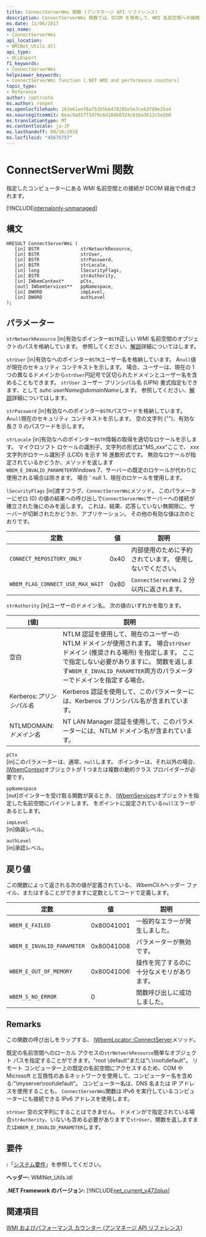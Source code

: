 ```yaml
---
title: ConnectServerWmi 関数 (アンマネージ API リファレンス)
description: ConnectServerWmi 関数では、DCOM を使用して、WMI 名前空間への接続を作成します。
ms.date: 11/06/2017
api_name:
- ConnectServerWmi
api_location:
- WMINet_Utils.dll
api_type:
- DLLExport
f1_keywords:
- ConnectServerWmi
helpviewer_keywords:
- ConnectServerWmi function [.NET WMI and performance counters]
topic_type:
- Reference
author: rpetrusha
ms.author: ronpet
ms.openlocfilehash: 163e61eef8a753b5b6470285e5e3ce63789e25a4
ms.sourcegitcommit: 6eac9a01ff5d70c6d18460324c016a3612c5e268
ms.translationtype: MT
ms.contentlocale: ja-JP
ms.lasthandoff: 09/16/2018
ms.locfileid: "45675757"
---
```

# <a name="connectserverwmi-function"></a>ConnectServerWmi 関数
指定したコンピューターにある WMI 名前空間との接続が DCOM 経由で作成されます。  
  
[!INCLUDE[internalonly-unmanaged](../../../../includes/internalonly-unmanaged.md)]
  
## <a name="syntax"></a>構文  
  
```  
HRESULT ConnectServerWmi (
   [in] BSTR               strNetworkResource,
   [in] BSTR               strUser,
   [in] BSTR               strPassword,
   [in] BSTR               strLocale,
   [in] long               lSecurityFlags,
   [in] BSTR               strAuthority,
   [in] IWbemContext*      pCtx,
   [out] IWbemServices**   ppNamespace,
   [in] DWORD              impLevel, 
   [in] DWORD              authLevel
);
```  
## <a name="parameters"></a>パラメーター

`strNetworkResource` [in]有効なポインター`BSTR`正しい WMI 名前空間のオブジェクトのパスを格納しています。 参照してください、[解説](#remarks)詳細についてはします。

`strUser` [in]有効なへのポインター`BSTR`ユーザー名を格納しています。 A`null`値が現在のセキュリティ コンテキストを示します。 場合、ユーザーは、現在の 1 つの異なるドメインから`strUser`円記号で区切られたドメインとユーザー名を含めることもできます。 `strUser` ユーザー プリンシパル名 (UPN) 書式指定もできます、として suhc  *userName@domainName*します。 参照してください、[解説](#remarks)詳細についてはします。

`strPassword` [in]有効なへのポインター`BSTR`パスワードを格納しています。 A`null`現在のセキュリティ コンテキストを示します。 空の文字列 ("")、有効な長さ 0 のパスワードを示します。

`strLocale` [in]有効なへのポインター`BSTR`情報の取得を適切なロケールを示します。 マイクロソフト ロケールの識別子、文字列の形式は"MS\_*xxx*"ここで、 *xxx*文字列がロケール識別子 (LCID) を示す 16 進数形式です。 無効なロケールが指定されているかどうか、メソッドを返します`WBEM_E_INVALID_PARAMETER`Windows 7、サーバーの既定のロケールが代わりに使用される場合は除きます。 場合 ' null 1、現在のロケールを使用します。 
 
`lSecurityFlags` [in]渡すフラグ、`ConnectServerWmi`メソッド。 このパラメーターにゼロ (0) の値の結果への呼び出しで`ConnectServerWmi`サーバーへの接続が確立された後にのみを返します。 これは、結果、応答していない無期限に、サーバーが切断されたかどうか、アプリケーション。 その他の有効な値は次のとおりです。

| 定数  | 値  | 説明  |
|---------|---------|---------|
| `CONNECT_REPOSITORY_ONLY` | 0x40 | 内部使用のために予約されています。 使用しないでください。 |
| `WBEM_FLAG_CONNECT_USE_MAX_WAIT` | 0x80 | `ConnectServerWmi` 2 分以内に返されます。 |

`strAuthority` [in]ユーザーのドメイン名。 次の値のいずれかを取ります。

| [値] | 説明 |
|---------|---------|
| 空白 | NTLM 認証を使用して、現在のユーザーの NTLM ドメインが使用されます。 場合`strUser`ドメイン (推奨される場所) を指定します。 ここで指定しない必要がありますに。 関数を返します`WBEM_E_INVALID_PARAMETER`両方のパラメーターでドメインを指定する場合。 |
| Kerberos:*プリンシパル名* | Kerberos 認証を使用して、このパラメーターには、Kerberos プリンシパル名が含まれています。 |
| NTLMDOMAIN:*ドメイン名* | NT LAN Manager 認証を使用して、このパラメーターには、NTLM ドメイン名が含まれています。 |

`pCtx`   
[in]このパラメーターは、通常、`null`します。 ポインターは、それ以外の場合、 [IWbemContext](/windows/desktop/api/wbemcli/nn-wbemcli-iwbemcontext)オブジェクトが 1 つまたは複数の動的クラス プロバイダーが必要です。 

`ppNamespace`  
[out]ポインターを受け取る関数が戻るとき、 [IWbemServices](/windows/desktop/api/wbemcli/nn-wbemcli-iwbemservices)オブジェクトを指定した名前空間にバインドします。 をポイントに設定されている`null`エラーがあるとします。

`impLevel`  
[in]偽装レベル。

`authLevel`  
[in]承認レベル。

## <a name="return-value"></a>戻り値

この関数によって返される次の値が定義されている、 *WbemCli.h*ヘッダー ファイル、またはすることができますに定数としてコードで定義します。

|定数  |値  |説明  |
|---------|---------|---------|
| `WBEM_E_FAILED` | 0x80041001 | 一般的なエラーが発生しました。 |
| `WBEM_E_INVALID_PARAMETER` | 0x80041008 | パラメーターが無効です。 |
| `WBEM_E_OUT_OF_MEMORY` | 0x80041006 | 操作を完了するのに十分なメモリがあります。 |
| `WBEM_S_NO_ERROR` | 0 | 関数呼び出しに成功しました。  |
  
## <a name="remarks"></a>Remarks

この関数の呼び出しをラップする、 [IWbemLocator::ConnectServer](https://msdn.microsoft.com/libraryaa391769%28v=vs.85%29.aspx)メソッド。

 既定の名前空間へのローカル アクセスの`strNetworkResource`簡単なオブジェクト パスを指定することができます。"root \default"または"\\.\root\default"。 リモート コンピューター上の既定の名前空間にアクセスするため、COM や Microsoft と互換性のあるネットワークを使用して、コンピューター名を含める:"\\myserver\root\default"。 コンピューター名は、DNS 名または IP アドレスを使用することも。 `ConnectServerWmi`関数は IPv6 を実行しているコンピューターにも接続できる IPv6 アドレスを使用します。

`strUser` 空の文字列にすることはできません。 ドメインがで指定されている場合`strAuthority`、いないも含める必要がありますで`strUser`、関数を返しますまたは`WBEM_E_INVALID_PARAMETER`します。


## <a name="requirements"></a>要件  
 **:**「[システム要件](../../../../docs/framework/get-started/system-requirements.md)」を参照してください。  
  
 **ヘッダー:** WMINet_Utils.idl  
  
 **.NET Framework のバージョン:** [!INCLUDE[net_current_v472plus](../../../../includes/net-current-v472plus.md)]  
  
## <a name="see-also"></a>関連項目  
[WMI およびパフォーマンス カウンター (アンマネージ API リファレンス)](index.md)
